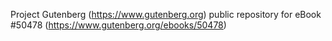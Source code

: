 Project Gutenberg (https://www.gutenberg.org) public repository for
eBook #50478 (https://www.gutenberg.org/ebooks/50478)
